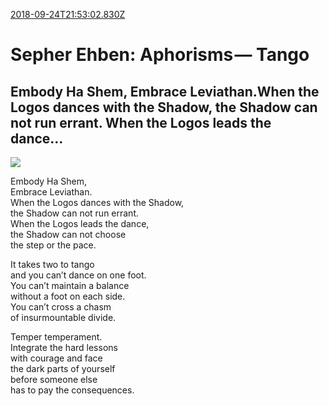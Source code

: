 [2018-09-24T21:53:02.830Z](https://medium.com//@jasonmedland/sepher-ehben-aphorisms-tango-1bbf66e84183)
# Sepher Ehben: Aphorisms — Tango
## Embody Ha Shem, Embrace Leviathan.When the Logos dances with the Shadow, the Shadow can not run errant. When the Logos leads the dance…
![](https://cdn-images-1.medium.com/max/800/1*48YtmvLhI7wxJgsqWoF2vw.png)

Embody Ha Shem,   
Embrace Leviathan.  
When the Logos dances with the Shadow,   
the Shadow can not run errant.   
When the Logos leads the dance,   
the Shadow can not choose   
the step or the pace.

It takes two to tango  
and you can’t dance on one foot.  
You can’t maintain a balance   
without a foot on each side.  
You can’t cross a chasm  
of insurmountable divide.

Temper temperament.  
Integrate the hard lessons   
with courage and face   
the dark parts of yourself   
before someone else   
has to pay the consequences.